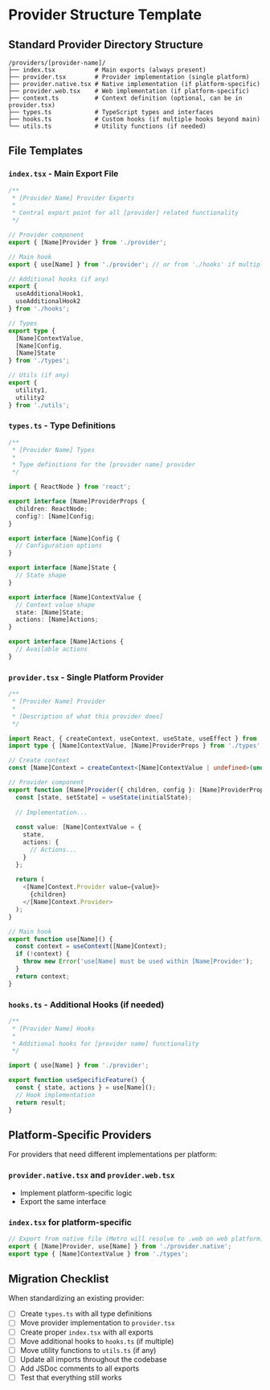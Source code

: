 # Provider Structure Template

## Standard Provider Directory Structure

```
/providers/[provider-name]/
├── index.tsx           # Main exports (always present)
├── provider.tsx        # Provider implementation (single platform)
├── provider.native.tsx # Native implementation (if platform-specific)
├── provider.web.tsx    # Web implementation (if platform-specific)
├── context.ts          # Context definition (optional, can be in provider.tsx)
├── types.ts            # TypeScript types and interfaces
├── hooks.ts            # Custom hooks (if multiple hooks beyond main)
└── utils.ts            # Utility functions (if needed)
```

## File Templates

### `index.tsx` - Main Export File
```typescript
/**
 * [Provider Name] Provider Exports
 * 
 * Central export point for all [provider] related functionality
 */

// Provider component
export { [Name]Provider } from './provider';

// Main hook
export { use[Name] } from './provider'; // or from './hooks' if multiple

// Additional hooks (if any)
export { 
  useAdditionalHook1,
  useAdditionalHook2 
} from './hooks';

// Types
export type { 
  [Name]ContextValue,
  [Name]Config,
  [Name]State
} from './types';

// Utils (if any)
export { 
  utility1,
  utility2 
} from './utils';
```

### `types.ts` - Type Definitions
```typescript
/**
 * [Provider Name] Types
 * 
 * Type definitions for the [provider name] provider
 */

import { ReactNode } from 'react';

export interface [Name]ProviderProps {
  children: ReactNode;
  config?: [Name]Config;
}

export interface [Name]Config {
  // Configuration options
}

export interface [Name]State {
  // State shape
}

export interface [Name]ContextValue {
  // Context value shape
  state: [Name]State;
  actions: [Name]Actions;
}

export interface [Name]Actions {
  // Available actions
}
```

### `provider.tsx` - Single Platform Provider
```typescript
/**
 * [Provider Name] Provider
 * 
 * [Description of what this provider does]
 */

import React, { createContext, useContext, useState, useEffect } from 'react';
import type { [Name]ContextValue, [Name]ProviderProps } from './types';

// Create context
const [Name]Context = createContext<[Name]ContextValue | undefined>(undefined);

// Provider component
export function [Name]Provider({ children, config }: [Name]ProviderProps) {
  const [state, setState] = useState(initialState);
  
  // Implementation...
  
  const value: [Name]ContextValue = {
    state,
    actions: {
      // Actions...
    }
  };
  
  return (
    <[Name]Context.Provider value={value}>
      {children}
    </[Name]Context.Provider>
  );
}

// Main hook
export function use[Name]() {
  const context = useContext([Name]Context);
  if (!context) {
    throw new Error('use[Name] must be used within [Name]Provider');
  }
  return context;
}
```

### `hooks.ts` - Additional Hooks (if needed)
```typescript
/**
 * [Provider Name] Hooks
 * 
 * Additional hooks for [provider name] functionality
 */

import { use[Name] } from './provider';

export function useSpecificFeature() {
  const { state, actions } = use[Name]();
  // Hook implementation
  return result;
}
```

## Platform-Specific Providers

For providers that need different implementations per platform:

### `provider.native.tsx` and `provider.web.tsx`
- Implement platform-specific logic
- Export the same interface

### `index.tsx` for platform-specific
```typescript
// Export from native file (Metro will resolve to .web on web platform)
export { [Name]Provider, use[Name] } from './provider.native';
export type { [Name]ContextValue } from './types';
```

## Migration Checklist

When standardizing an existing provider:

- [ ] Create `types.ts` with all type definitions
- [ ] Move provider implementation to `provider.tsx`
- [ ] Create proper `index.tsx` with all exports
- [ ] Move additional hooks to `hooks.ts` (if multiple)
- [ ] Move utility functions to `utils.ts` (if any)
- [ ] Update all imports throughout the codebase
- [ ] Add JSDoc comments to all exports
- [ ] Test that everything still works